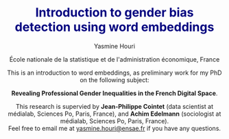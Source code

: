 
<h1><center><strong><font color="navy">Introduction to gender bias detection using word embeddings</font></strong></center></h1>


<center>
Yasmine Houri  

École nationale de la statistique et de l'administration économique, France


This is an introduction to word embeddings, as preliminary work for my PhD on the following subject:  

**Revealing Professional Gender Inequalities in the French Digital Space**. 

This research is supervied by **Jean-Philippe Cointet** (data scientist at médialab, Sciences Po, Paris, France), and **Achim Edelmann** (sociologist at médialab, Sciences Po, Paris, France).  
Feel free to email me at yasmine.houri@ensae.fr if you have any questions.
